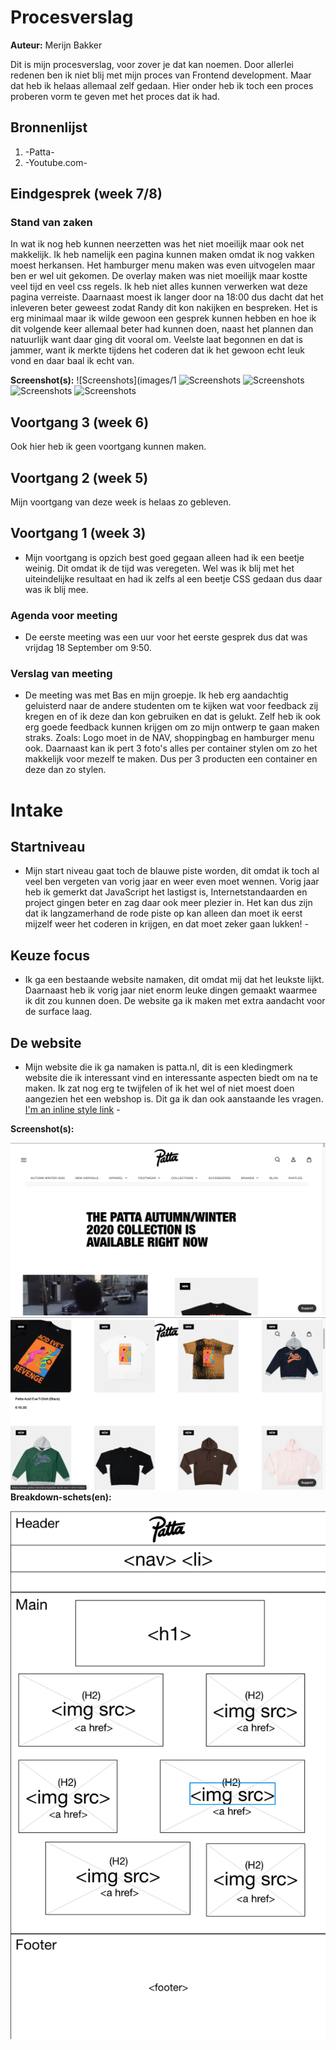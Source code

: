 # Procesverslag

**Auteur:** Merijn Bakker

Dit is mijn procesverslag, voor zover je dat kan noemen. Door allerlei redenen ben ik niet blij met mijn proces van Frontend development. Maar dat heb ik helaas allemaal zelf gedaan.
Hier onder heb ik toch een proces proberen vorm te geven met het proces dat ik had.

## Bronnenlijst

1. -Patta-
2. -Youtube.com-

## Eindgesprek (week 7/8)

### Stand van zaken

In wat ik nog heb kunnen neerzetten was het niet moeilijk maar ook net makkelijk. Ik heb namelijk een pagina kunnen maken omdat ik nog vakken moest herkansen. Het hamburger menu maken was even uitvogelen maar ben er wel uit gekomen. De overlay maken was niet moeilijk maar kostte veel tijd en veel css regels. Ik heb niet alles kunnen verwerken wat
deze pagina verreiste. Daarnaast moest ik langer door na 18:00 dus dacht dat het inleveren beter geweest zodat Randy dit kon nakijken en bespreken. Het is erg minimaal maar ik wilde gewoon een gesprek kunnen hebben en
hoe ik dit volgende keer allemaal beter had kunnen doen, naast het plannen dan natuurlijk want daar ging dit vooral om. Veelste laat begonnen en dat is jammer, want ik merkte tijdens het coderen dat
ik het gewoon echt leuk vond en daar baal ik echt van.

**Screenshot(s):**
![Screenshots](images/1
![Screenshots](images/2)
![Screenshots](images/3)
![Screenshots](images/4)
![Screenshots](images/5)

## Voortgang 3 (week 6)

Ook hier heb ik geen voortgang kunnen maken.

## Voortgang 2 (week 5)

Mijn voortgang van deze week is helaas zo gebleven.

## Voortgang 1 (week 3)

- Mijn voortgang is opzich best goed gegaan alleen had ik een beetje weinig. Dit omdat ik de tijd was veregeten. Wel was ik blij met het uiteindelijke resultaat en had ik zelfs al een beetje CSS gedaan dus daar was ik blij mee.

### Agenda voor meeting

- De eerste meeting was een uur voor het eerste gesprek dus dat was vrijdag 18 September om 9:50.

### Verslag van meeting

- De meeting was met Bas en mijn groepje. Ik heb erg aandachtig geluisterd naar de andere studenten om te kijken wat voor feedback zij kregen en of ik deze dan kon gebruiken en dat is gelukt. Zelf heb ik ook erg goede feedback kunnen krijgen om zo mijn ontwerp te gaan maken straks. Zoals: Logo moet in de NAV, shoppingbag en hamburger menu ook. Daarnaast kan ik pert 3 foto's alles per container stylen om zo het makkelijk voor mezelf te maken. Dus per 3 producten een container en deze dan zo stylen.

# Intake

## Startniveau

- Mijn start niveau gaat toch de blauwe piste worden, dit omdat ik toch al veel ben vergeten van vorig jaar en weer even moet wennen. Vorig jaar heb ik gemerkt dat JavaScript het lastigst is, Internetstandaarden en project gingen beter en zag daar ook meer plezier in. Het kan dus zijn dat ik langzamerhand de rode piste op kan alleen dan moet ik eerst mijzelf weer het coderen in krijgen, en dat moet zeker gaan lukken! -

## Keuze focus

- Ik ga een bestaande website namaken, dit omdat mij dat het leukste lijkt. Daarnaast heb ik vorig jaar niet enorm leuke dingen gemaakt waarmee ik dit zou kunnen doen. De website ga ik maken met extra aandacht voor de surface laag.

## De website

- Mijn website die ik ga namaken is patta.nl, dit is een kledingmerk website die ik interessant vind en interessante aspecten biedt om na te maken. Ik zat nog erg te twijfelen of ik het wel of niet moest doen aangezien het een webshop is. Dit ga ik dan ook aanstaande les vragen. [I'm an inline style link](https://www.patta.nl/) -

**Screenshot(s):**

![Screenshots](images/patta_website.png)
![Screenhots](images/patta_website2.png)
**Breakdown-schets(en):**

![-Breakdownschets-](images/breakdownschets.png)
